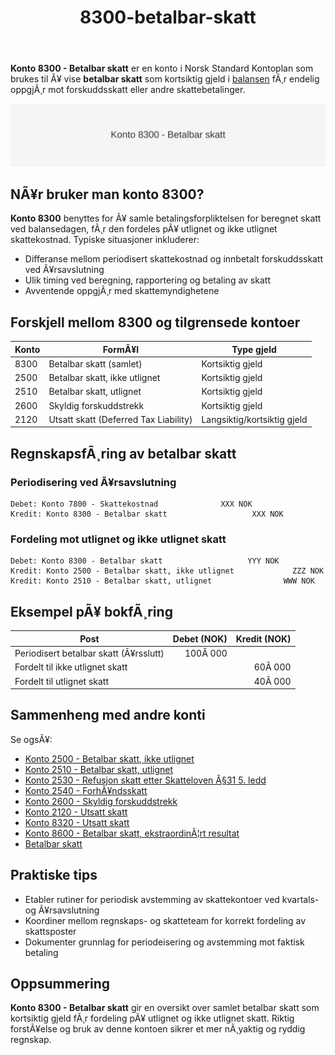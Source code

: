 ﻿---
title: "8300-betalbar-skatt"
meta_title: "8300-betalbar-skatt"
meta_description: '**Konto 8300 - Betalbar skatt** er en konto i Norsk Standard Kontoplan som brukes til Ã¥ vise **betalbar skatt** som kortsiktig gjeld i [balansen](/blogs/regnsk...'
slug: 8300-betalbar-skatt
type: blog
layout: pages/single
---

**Konto 8300 - Betalbar skatt** er en konto i Norsk Standard Kontoplan som brukes til Ã¥ vise **betalbar skatt** som kortsiktig gjeld i [balansen](/blogs/regnskap/hva-er-balanse "Hva er Balanse?") fÃ¸r endelig oppgjÃ¸r mot forskuddsskatt eller andre skattebetalinger.

![Illustrasjon av konto 8300 betalbar skatt](8300-betalbar-skatt-image.svg)

## NÃ¥r bruker man konto 8300?

**Konto 8300** benyttes for Ã¥ samle betalingsforpliktelsen for beregnet skatt ved balansedagen, fÃ¸r den fordeles pÃ¥ utlignet og ikke utlignet skattekostnad. Typiske situasjoner inkluderer:

* Differanse mellom periodisert skattekostnad og innbetalt forskuddsskatt ved Ã¥rsavslutning
* Ulik timing ved beregning, rapportering og betaling av skatt
* Avventende oppgjÃ¸r med skattemyndighetene

## Forskjell mellom 8300 og tilgrensede kontoer

| Konto  | FormÃ¥l                                                          | Type gjeld       |
|--------|-----------------------------------------------------------------|------------------|
| 8300   | Betalbar skatt (samlet)                                         | Kortsiktig gjeld |
| 2500   | Betalbar skatt, ikke utlignet                                   | Kortsiktig gjeld |
| 2510   | Betalbar skatt, utlignet                                        | Kortsiktig gjeld |
| 2600   | Skyldig forskuddstrekk                                          | Kortsiktig gjeld |
| 2120   | Utsatt skatt (Deferred Tax Liability)                           | Langsiktig/kortsiktig gjeld |

## RegnskapsfÃ¸ring av betalbar skatt

### Periodisering ved Ã¥rsavslutning

```plaintext
Debet: Konto 7800 - Skattekostnad              XXX NOK
Kredit: Konto 8300 - Betalbar skatt                   XXX NOK
```

### Fordeling mot utlignet og ikke utlignet skatt

```plaintext
Debet: Konto 8300 - Betalbar skatt                   YYY NOK
Kredit: Konto 2500 - Betalbar skatt, ikke utlignet             ZZZ NOK
Kredit: Konto 2510 - Betalbar skatt, utlignet                WWW NOK
```

## Eksempel pÃ¥ bokfÃ¸ring

| Post                                        | Debet (NOK) | Kredit (NOK) |
|---------------------------------------------|------------:|-------------:|
| Periodisert betalbar skatt (Ã¥rsslutt)       |   100Â 000   |              |
| Fordelt til ikke utlignet skatt             |             |    60Â 000    |
| Fordelt til utlignet skatt                  |             |    40Â 000    |

## Sammenheng med andre konti

Se ogsÃ¥:

* [Konto 2500 - Betalbar skatt, ikke utlignet](/blogs/kontoplan/2500-betalbar-skatt-ikke-utlignet "Konto 2500 - Betalbar skatt, ikke utlignet")
* [Konto 2510 - Betalbar skatt, utlignet](/blogs/kontoplan/2510-betalbar-skatt-utlignet "Konto 2510 - Betalbar skatt, utlignet")
* [Konto 2530 - Refusjon skatt etter Skatteloven Â§31 5. ledd](/blogs/kontoplan/2530-refusjon-skatt-etter-skatteloven-31-5-ledd "Konto 2530 - Refusjon skatt etter Skatteloven Â§31 5. ledd")
* [Konto 2540 - ForhÃ¥ndsskatt](/blogs/kontoplan/2540-forhaandskatt "Konto 2540 - ForhÃ¥ndsskatt")
* [Konto 2600 - Skyldig forskuddstrekk](/blogs/kontoplan/2600-forskuddstrekk "Konto 2600 - Skyldig forskuddstrekk")
* [Konto 2120 - Utsatt skatt](/blogs/kontoplan/2120-utsatt-skatt "Konto 2120 - Utsatt skatt")
* [Konto 8320 - Utsatt skatt](/blogs/kontoplan/8320-utsatt-skatt "Konto 8320 - Utsatt skatt")
* [Konto 8600 - Betalbar skatt, ekstraordinÃ¦rt resultat](/blogs/kontoplan/8600-betalbar-skatt-ekstraordinart-resultat "Konto 8600 - Betalbar skatt, ekstraordinÃ¦rt resultat")
* [Betalbar skatt](/blogs/regnskap/betalbar-skatt "Betalbar skatt â€“ Komplett guide til beregning og hÃ¥ndtering")

## Praktiske tips

* Etabler rutiner for periodisk avstemming av skattekontoer ved kvartals- og Ã¥rsavslutning
* Koordiner mellom regnskaps- og skatteteam for korrekt fordeling av skattsposter
* Dokumenter grunnlag for periodeisering og avstemming mot faktisk betaling

## Oppsummering

**Konto 8300 - Betalbar skatt** gir en oversikt over samlet betalbar skatt som kortsiktig gjeld fÃ¸r fordeling pÃ¥ utlignet og ikke utlignet skatt. Riktig forstÃ¥else og bruk av denne kontoen sikrer et mer nÃ¸yaktig og ryddig regnskap.
